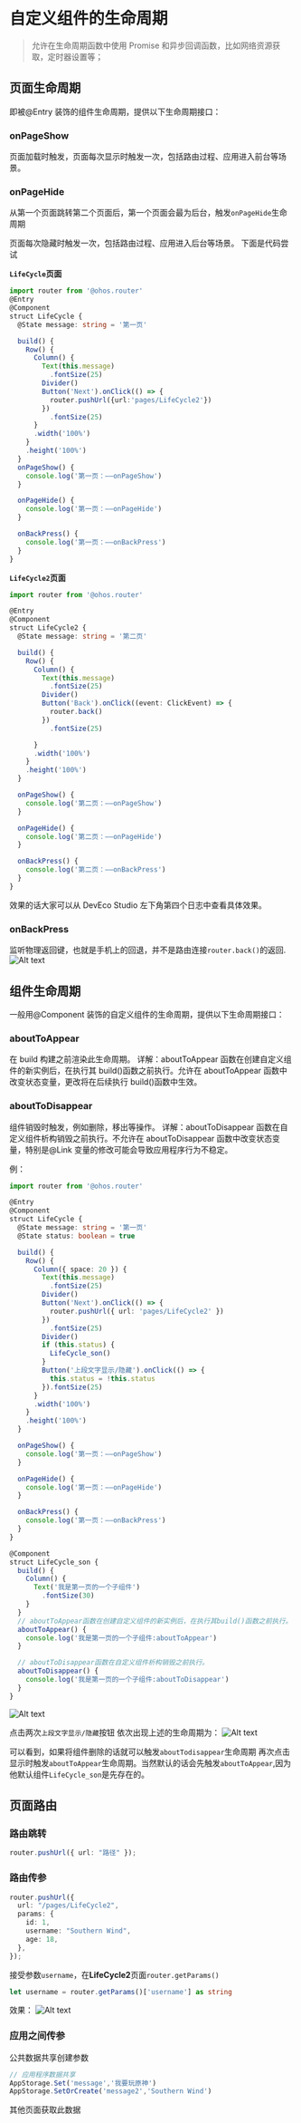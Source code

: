 # 自定义组件的生命周期

> 允许在生命周期函数中使用 Promise 和异步回调函数，比如网络资源获取，定时器设置等；

## 页面生命周期

即被@Entry 装饰的组件生命周期，提供以下生命周期接口：

### onPageShow

页面加载时触发，页面每次显示时触发一次，包括路由过程、应用进入前台等场景。

### onPageHide

从第一个页面跳转第二个页面后，第一个页面会最为后台，触发`onPageHide`生命周期

页面每次隐藏时触发一次，包括路由过程、应用进入后台等场景。
下面是代码尝试

**`LifeCycle`页面**

```ts
import router from '@ohos.router'
@Entry
@Component
struct LifeCycle {
  @State message: string = '第一页'

  build() {
    Row() {
      Column() {
        Text(this.message)
          .fontSize(25)
        Divider()
        Button('Next').onClick(() => {
          router.pushUrl({url:'pages/LifeCycle2'})
        })
          .fontSize(25)
      }
      .width('100%')
    }
    .height('100%')
  }
  onPageShow() {
    console.log('第一页：——onPageShow')
  }

  onPageHide() {
    console.log('第一页：——onPageHide')
  }

  onBackPress() {
    console.log('第一页：——onBackPress')
  }
}
```

**`LifeCycle2`页面**

```ts
import router from '@ohos.router'

@Entry
@Component
struct LifeCycle2 {
  @State message: string = '第二页'

  build() {
    Row() {
      Column() {
        Text(this.message)
          .fontSize(25)
        Divider()
        Button('Back').onClick((event: ClickEvent) => {
          router.back()
        })
          .fontSize(25)

      }
      .width('100%')
    }
    .height('100%')
  }

  onPageShow() {
    console.log('第二页：——onPageShow')
  }

  onPageHide() {
    console.log('第二页：——onPageHide')
  }

  onBackPress() {
    console.log('第二页：——onBackPress')
  }
}
```

效果的话大家可以从 DevEco Studio 左下角第四个日志中查看具体效果。

### onBackPress

监听物理返回键，也就是手机上的回退，并不是路由连接`router.back()`的返回.
![Alt text](assets/HarmonyOS07%E2%80%94%E2%80%94LifeCycle/image.png)

## 组件生命周期

一般用@Component 装饰的自定义组件的生命周期，提供以下生命周期接口：

### aboutToAppear

在 build 构建之前渲染此生命周期。
详解：aboutToAppear 函数在创建自定义组件的新实例后，在执行其 build()函数之前执行。允许在 aboutToAppear 函数中改变状态变量，更改将在后续执行 build()函数中生效。

### aboutToDisappear

组件销毁时触发，例如删除，移出等操作。
详解：aboutToDisappear 函数在自定义组件析构销毁之前执行。不允许在 aboutToDisappear 函数中改变状态变量，特别是@Link 变量的修改可能会导致应用程序行为不稳定。

例：

```ts
import router from '@ohos.router'

@Entry
@Component
struct LifeCycle {
  @State message: string = '第一页'
  @State status: boolean = true

  build() {
    Row() {
      Column({ space: 20 }) {
        Text(this.message)
          .fontSize(25)
        Divider()
        Button('Next').onClick(() => {
          router.pushUrl({ url: 'pages/LifeCycle2' })
        })
          .fontSize(25)
        Divider()
        if (this.status) {
          LifeCycle_son()
        }
        Button('上段文字显示/隐藏').onClick(() => {
          this.status = !this.status
        }).fontSize(25)
      }
      .width('100%')
    }
    .height('100%')
  }

  onPageShow() {
    console.log('第一页：——onPageShow')
  }

  onPageHide() {
    console.log('第一页：——onPageHide')
  }

  onBackPress() {
    console.log('第一页：——onBackPress')
  }
}

@Component
struct LifeCycle_son {
  build() {
    Column() {
      Text('我是第一页的一个子组件')
        .fontSize(30)
    }
  }
  // aboutToAppear函数在创建自定义组件的新实例后，在执行其build()函数之前执行。
  aboutToAppear() {
    console.log('我是第一页的一个子组件:aboutToAppear')
  }

  // aboutToDisappear函数在自定义组件析构销毁之前执行。
  aboutToDisappear() {
    console.log('我是第一页的一个子组件:aboutToDisappear')
  }
}
```

![Alt text](assets/HarmonyOS07%E2%80%94%E2%80%94LifeCycle/image-2.png)

点击两次`上段文字显示/隐藏`按钮
依次出现上述的生命周期为：
![Alt text](assets/HarmonyOS07%E2%80%94%E2%80%94LifeCycle/image-1.png)

可以看到，如果将组件删除的话就可以触发`aboutTodisappear`生命周期
再次点击显示时触发`aboutToAppear`生命周期。当然默认的话会先触发`aboutToAppear`,因为他默认组件`LifeCycle_son`是先存在的。

## 页面路由

### 路由跳转

```ts
router.pushUrl({ url: "路径" });
```

### 路由传参

```ts
router.pushUrl({
  url: "/pages/LifeCycle2",
  params: {
    id: 1,
    username: "Southern Wind",
    age: 18,
  },
});
```

接受参数`username`，在**LifeCycle2**页面`router.getParams()`

```ts
let username = router.getParams()['username'] as string
```
效果：
![Alt text](assets/HarmonyOS07%E2%80%94%E2%80%94LifeCycle/image-3.png)


### 应用之间传参
公共数据共享创建参数
```ts
// 应用程序数据共享
AppStorage.Set('message','我要玩原神')
AppStorage.SetOrCreate('message2','Southern Wind')
```
其他页面获取此数据


```
```
